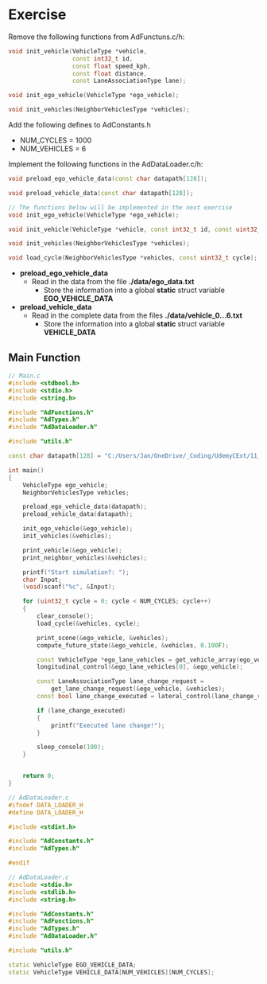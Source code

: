 # Exercise

Remove the following functions from AdFunctuns.c/h:

```cpp
void init_vehicle(VehicleType *vehicle,
                  const int32_t id,
                  const float speed_kph,
                  const float distance,
                  const LaneAssociationType lane);

void init_ego_vehicle(VehicleType *ego_vehicle);

void init_vehicles(NeighborVehiclesType *vehicles);
```

Add the following defines to AdConstants.h

- NUM_CYCLES = 1000
- NUM_VEHICLES = 6

Implement the following functions in the AdDataLoader.c/h:

```cpp
void preload_ego_vehicle_data(const char datapath[128]);

void preload_vehicle_data(const char datapath[128]);

// The functions below will be implemented in the next exercise
void init_ego_vehicle(VehicleType *ego_vehicle);

void init_vehicle(VehicleType *vehicle, const int32_t id, const uint32_t cycle);

void init_vehicles(NeighborVehiclesType *vehicles);

void load_cycle(NeighborVehiclesType *vehicles, const uint32_t cycle);
```

- **preload_ego_vehicle_data**
  - Read in the data from the file **./data/ego_data.txt**
    - Store the information into a global **static** struct variable **EGO_VEHICLE_DATA**
- **preload_vehicle_data**
  - Read in the complete data from the files **./data/vehicle_0...6.txt**
    - Store the information into a global **static** struct variable **VEHICLE_DATA**

## Main Function

```cpp
// Main.c
#include <stdbool.h>
#include <stdio.h>
#include <string.h>

#include "AdFunctions.h"
#include "AdTypes.h"
#include "AdDataLoader.h"

#include "utils.h"

const char datapath[128] = "C:/Users/Jan/OneDrive/_Coding/UdemyCExt/11_Files/DataLoader/data/";

int main()
{
    VehicleType ego_vehicle;
    NeighborVehiclesType vehicles;

    preload_ego_vehicle_data(datapath);
    preload_vehicle_data(datapath);

    init_ego_vehicle(&ego_vehicle);
    init_vehicles(&vehicles);

    print_vehicle(&ego_vehicle);
    print_neighbor_vehicles(&vehicles);

    printf("Start simulation?: ");
    char Input;
    (void)scanf("%c", &Input);

    for (uint32_t cycle = 0; cycle < NUM_CYCLES; cycle++)
    {
        clear_console();
        load_cycle(&vehicles, cycle);

        print_scene(&ego_vehicle, &vehicles);
        compute_future_state(&ego_vehicle, &vehicles, 0.100F);

        const VehicleType *ego_lane_vehicles = get_vehicle_array(ego_vehicle.lane, &vehicles);
        longitudinal_control(&ego_lane_vehicles[0], &ego_vehicle);

        const LaneAssociationType lane_change_request =
            get_lane_change_request(&ego_vehicle, &vehicles);
        const bool lane_change_executed = lateral_control(lane_change_request, &ego_vehicle);

        if (lane_change_executed)
        {
            printf("Executed lane change!");
        }

        sleep_console(100);
    }


    return 0;
}
```

```cpp
// AdDataLoader.c
#ifndef DATA_LOADER_H
#define DATA_LOADER_H

#include <stdint.h>

#include "AdConstants.h"
#include "AdTypes.h"

#endif
```

```cpp
// AdDataLoader.c
#include <stdio.h>
#include <stdlib.h>
#include <string.h>

#include "AdConstants.h"
#include "AdFunctions.h"
#include "AdTypes.h"
#include "AdDataLoader.h"

#include "utils.h"

static VehicleType EGO_VEHICLE_DATA;
static VehicleType VEHICLE_DATA[NUM_VEHICLES][NUM_CYCLES];
```
